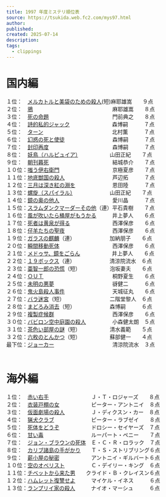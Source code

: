 ```yaml
---
title: 1997 年度ミステリ順位表
source: https://tsukida.web.fc2.com/mys97.html
author:
published:
created: 2025-07-14
description:
tags:
  - clippings
---
```

# 国内編

１位：　[メルカトルと美袋のための殺人](https://tsukida.web.fc2.com/JUN.html#anchor16605)(短)麻耶雄嵩　　９点  
２位：　[鴉](https://tsukida.web.fc2.com/OCT.html#anchor204915)　　　　　　　　　　　　　　　麻耶雄嵩　　８点  
３位：　[死の命題](https://tsukida.web.fc2.com/9805.html)　　　　　　　　　　　　門前典之　　８点  
４位：　[詩的私的ジャック](https://tsukida.web.fc2.com/FEB.html)　　　　　　　　森博嗣　　　７点  
５位：　[ターン](https://tsukida.web.fc2.com/OCT.html#anchor387353)　　　　　　　　　　　　　北村薫　　　７点  
６位：　[幻惑の死と使徒](https://tsukida.web.fc2.com/OCT.html#anchor493279)　　　　　　　　　森博嗣　　　７点  
７位：　[封印再度](https://tsukida.web.fc2.com/APR.html#anchor1457005)　　　　　　　　　　　　森博嗣　　　７点  
８位：　[妖鳥（ハルピュイア）](https://tsukida.web.fc2.com/APR.html#anchor1457876)　　　　　　山田正紀　　７点  
９位：　[朝刊暮死](https://tsukida.web.fc2.com/NOV.html#anchor1060348)　　　　　　　　　　　　結城恭介　　７点  
１０位：[嗤う伊右衛門](https://tsukida.web.fc2.com/JUL.html)　　　　　　　　　　京極夏彦　　７点  
１１位：[地底獣国の殺人](https://tsukida.web.fc2.com/SEP.html#anchor509104)　　　　　　　　　芦辺拓　　　７点  
１２位：[三月は深き紅の淵を](https://tsukida.web.fc2.com/9809.html#anchor574776)　　　　　　　恩田陸　　　７点  
１３位：[螺旋（スパイラル）](https://tsukida.web.fc2.com/AUG.html#anchor218757)　　　　　　　山田正紀　　７点  
１４位：[鏡の奥の他人](https://tsukida.web.fc2.com/OCT.html)　　　　　　　　　　愛川晶　　　７点  
１５位：[スラムダンクマーダーその他](https://tsukida.web.fc2.com/MAR.html)（連）平石貴樹　　７点  
１６位：[風が吹いたら桶屋がもうかる](https://tsukida.web.fc2.com/OCT.html#anchor19370)　　　井上夢人　　６点  
１７位：[死者は黄泉が得る](https://tsukida.web.fc2.com/JAN.html#yomi)　　　　　　　　西澤保彦　　６点  
１８位：[仔羊たちの聖夜](https://tsukida.web.fc2.com/SEP.html#anchor203989)　　　　　　　　　西澤保彦　　６点  
１９位：[ガラスの麒麟](https://tsukida.web.fc2.com/SEP.html#anchor505515)（連）　　　　　　　加納朋子　　６点  
２０位：[瞬間移動死体](https://tsukida.web.fc2.com/APR.html#anchor1376577)　　　　　　　　　　西澤保彦　　６点  
２１位：[メドゥサ、鏡をごらん](https://tsukida.web.fc2.com/MAY.html#anchor127241)　　　　　　井上夢人　　６点  
２２位：[１９ボックス](https://tsukida.web.fc2.com/JUL.html#anchor206011)（連）　　　　　　　清涼院流水　６点  
２３位：[亜智一郎の恐慌](https://tsukida.web.fc2.com/DEC.html#anchor367242)（短）　　　　　　泡坂妻夫　　６点  
２４位：[ＯＵＴ](https://tsukida.web.fc2.com/9801.html#anchor128566)　　　　　　　　　　　　　桐野夏生　　６点  
２５位：[未明の悪夢](https://tsukida.web.fc2.com/DEC.html)　　　　　　　　　　　谺健二　　　６点  
２６位：[鬼火島殺人事件](https://tsukida.web.fc2.com/JUN.html#anchor100497)　　　　　　　　　天城征丸　　６点  
２７位：[バラ迷宮](https://tsukida.web.fc2.com/FEB.html#bara)（短）　　　　　　　　　二階堂黎人　６点  
２８位：[まどろみ消去](https://tsukida.web.fc2.com/JUL.html#anchor32707)（短）　　　　　　　森博嗣　　　６点  
２９位：[複製症候群](https://tsukida.web.fc2.com/JUL.html#anchor193746)　　　　　　　　　　　西澤保彦　　６点  
３０位：[バビロン空中庭園の殺人](https://tsukida.web.fc2.com/APR.html#anchor68983)　　　　　小森健太朗　５点  
３１位：[茶色い部屋の謎](https://tsukida.web.fc2.com/APR.html#anchor18393)（短）　　　　　　清水義範　　５点  
３２位：[六枚のとんかつ](https://tsukida.web.fc2.com/SEP.html#anchor85630)（短）　　　　　　蘇部健一　　４点  
最下位：[ジョーカー](https://tsukida.web.fc2.com/JAN.html#joker)　　　　　　　　　　　清涼院流水　３点  
　

# 海外編

１位：　[赤い右手](https://tsukida.web.fc2.com/MAY.html#anchor93082)　　　　　　　　Ｊ・Ｔ・ロジャーズ　　８点  
２位：　[衣装戸棚の女](https://tsukida.web.fc2.com/JAN.html)　　　　　　ピーター・アントニイ　８点  
３位：　[仮面劇場の殺人](https://tsukida.web.fc2.com/9801.html)　　　　　Ｊ・ディクスン・カー　８点  
４位：　[猟犬クラブ](https://tsukida.web.fc2.com/AUG.html#anchor81153)　　　　　　　ピーター・ラブゼイ　　８点  
５位：　[死体をどうぞ](https://tsukida.web.fc2.com/JUN.html#anchor227813)　　　　　　ドロシー・セイヤーズ　７点  
６位：　[甘い毒](https://tsukida.web.fc2.com/MAY.html#anchor133024)　　　　　　　　　ルーパート・ペニー　　７点  
７位：　[ジョン・ブラウンの死体](https://tsukida.web.fc2.com/JUN.html#anchor880467)　Ｅ・Ｃ・Ｒ・ロラック　７点  
８位：　[カリブ諸島の手がかり](https://tsukida.web.fc2.com/JUL.html#anchor24666)　　Ｔ・Ｓ・ストリブリング６点  
９位：　[薪小屋の秘密](https://tsukida.web.fc2.com/NOV.html#anchor86919)　　　　　　アントニイ・ギルバート６点  
１０位：[空のオベリスト](https://tsukida.web.fc2.com/9803.html)　　　　　Ｃ・デイリー・キング　６点  
１１位：[チベットから来た男](https://tsukida.web.fc2.com/SEP.html)　　クライド・Ｂ・クレイスン６点  
１２位：[ハムレット復讐せよ](https://tsukida.web.fc2.com/AUG.html#anchor1321719)　　　マイケル・イネス　　　６点  
１３位：[ランプリイ家の殺人](https://tsukida.web.fc2.com/FEB.html#tmp)　　　ナイオ・マーシュ　　　６点